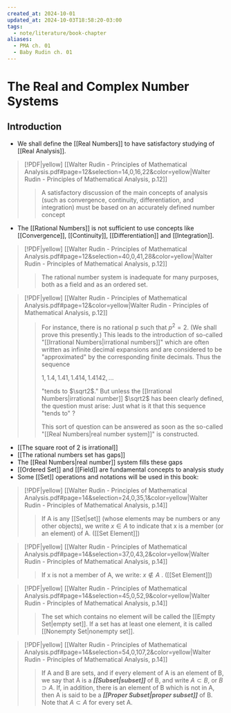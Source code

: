 ```yaml
---
created_at: 2024-10-01
updated_at: 2024-10-03T18:58:20-03:00
tags:
  - note/literature/book-chapter
aliases:
  - PMA ch. 01
  - Baby Rudin ch. 01
---
```

# The Real and Complex Number Systems

## Introduction

- We shall define the [[Real Numbers]] to have satisfactory studying of [[Real Analysis]].

> [!PDF|yellow] [[Walter Rudin - Principles of Mathematical Analysis.pdf#page=12&selection=14,0,16,22&color=yellow|Walter Rudin - Principles of Mathematical Analysis, p.12]]
> > A satisfactory discussion of the main concepts of analysis (such as convergence, continuity, differentiation, and integration) must be based on an accurately defined number concept

- The [[Rational Numbers]] is not sufficient to use concepts like [[Convergence]], [[Continuity]], [[Differentiation]] and [[Integration]].

> [!PDF|yellow] [[Walter Rudin - Principles of Mathematical Analysis.pdf#page=12&selection=40,0,41,28&color=yellow|Walter Rudin - Principles of Mathematical Analysis, p.12]]
> > The rational number system is inadequate for many purposes, both as a field and as an ordered set.
> 
> 

> [!PDF|yellow] [[Walter Rudin - Principles of Mathematical Analysis.pdf#page=12&color=yellow|Walter Rudin - Principles of Mathematical Analysis, p.12]]
> > For instance, there is no rational p such that $p^2 = 2$. (We shall prove this presently.) This leads to the introduction of so-called "[[Irrational Numbers|irrational numbers]]" which are often written as infinite decimal expansions and are considered to be "approximated" by the corresponding finite decimals. Thus the sequence
> > 
> > $1 , 1 .4, 1 .41 , 1 .414, 1 .4142, . . .$
> > 
> > "tends to $\sqrt2$." But unless the [[Irrational Numbers|irrational number]] $\sqrt2$ has been clearly defined, the question must arise: Just what is it that this sequence "tends to" ?
> > 
> > This sort of question can be answered as soon as the so-called "[[Real Numbers|real number system]]" is constructed.
> 

- [[The square root of 2 is irrational]] 
- [[The rational numbers set has gaps]]
- The [[Real Numbers|real number]] system fills these gaps
- [[Ordered Set]] and [[Field]] are fundamental concepts to analysis study
- Some [[Set]] operations and notations will be used in this book:

> [!PDF|yellow] [[Walter Rudin - Principles of Mathematical Analysis.pdf#page=14&selection=24,0,35,1&color=yellow|Walter Rudin - Principles of Mathematical Analysis, p.14]]
> > If A is any [[Set|set]] (whose elements may be numbers or any other objects), we write $x\in A$ to indicate that x is a member (or an element) of A. ([[Set Element]])

> [!PDF|yellow] [[Walter Rudin - Principles of Mathematical Analysis.pdf#page=14&selection=37,0,43,2&color=yellow|Walter Rudin - Principles of Mathematical Analysis, p.14]]
> > If x is not a member of A, we write: $x\notin A$ . ([[Set Element]])

> [!PDF|yellow] [[Walter Rudin - Principles of Mathematical Analysis.pdf#page=14&selection=45,0,52,9&color=yellow|Walter Rudin - Principles of Mathematical Analysis, p.14]]
> > The set which contains no element will be called the [[Empty Set|empty set]]. If a set has at least one element, it is called [[Nonempty Set|nonempty set]].

> [!PDF|yellow] [[Walter Rudin - Principles of Mathematical Analysis.pdf#page=14&selection=54,0,107,2&color=yellow|Walter Rudin - Principles of Mathematical Analysis, p.14]]
> > If A and B are sets, and if every element of A is an element of B, we say that A is a ***[[Subset|subset]]*** of B, and write $A\subset B$, or $B\supset A$. If, in addition, there is an element of B which is not in A, then A is said to be a ***[[Proper Subset|proper subset]]*** of B. Note that $A\subset A$ for every set A.

